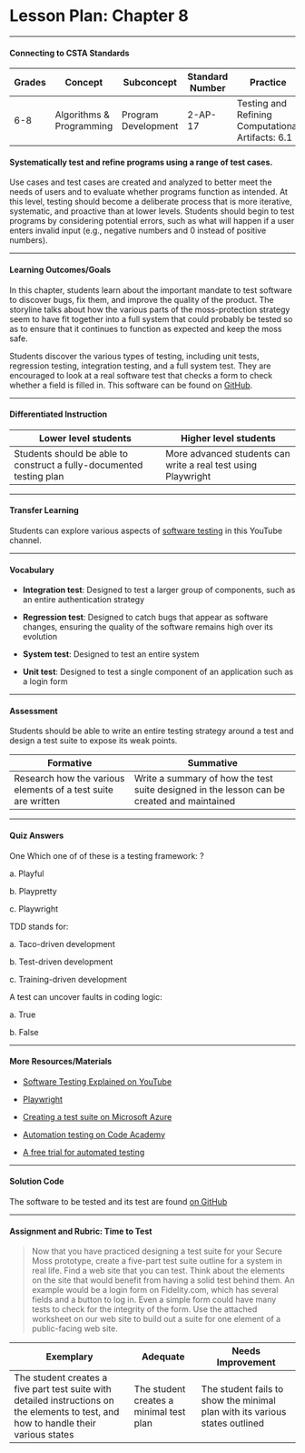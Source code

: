 # Lesson Plan: Chapter 8
---
#### Connecting to CSTA Standards

Grades | Concept | Subconcept | Standard Number | Practice
---|---|---|---|---
6-8 | Algorithms & Programming | Program Development | 2-AP-17 | Testing and Refining Computational Artifacts: 6.1 |

#### Systematically test and refine programs using a range of test cases.

Use cases and test cases are created and analyzed to better meet the needs of users and to evaluate whether programs function as intended. At this level, testing should become a deliberate process that is more iterative, systematic, and proactive than at lower levels. Students should begin to test programs by considering potential errors, such as what will happen if a user enters invalid input (e.g., negative numbers and 0 instead of positive numbers).

---

#### Learning Outcomes/Goals

In this chapter, students learn about the important mandate to test software to discover bugs, fix them, and improve the quality of the product. The storyline talks about how the various parts of the moss-protection strategy seem to have fit together into a full system that could probably be tested so as to ensure that it continues to function as expected and keep the moss safe.

Students discover the various types of testing, including unit tests, regression testing, integration testing, and a full system test. They are encouraged to look at a real software test that checks a form to check whether a field is filled in. This software can be found on [GitHub](https://github.com/CS4Kids/Sample-Test).

---

#### Differentiated Instruction

Lower level students | Higher level students
---|---
Students should be able to construct a fully-documented testing plan  | More advanced students can write a real test using Playwright

---

#### Transfer Learning

Students can explore various aspects of [software testing](https://www.youtube.com/c/QAMadness) in this YouTube channel.

---

#### Vocabulary

- **Integration test**: Designed to test a larger group of components, such as an entire authentication strategy

- **Regression test**: Designed to catch bugs that appear as software changes, ensuring the quality of the software remains high over its evolution

- **System test**: Designed to test an entire system

- **Unit test**: Designed to test a single component of an application such as a login form

---

#### Assessment

Students should be able to write an entire testing strategy around a test and design a test suite to expose its weak points.

Formative | Summative
---|---
Research how the various elements of a test suite are written | Write a summary of how the test suite designed in the lesson can be created and maintained

---

#### Quiz Answers

One Which one of of these is a testing framework: ? 

a.	Playful 

b.	Playpretty 

c.	<span class="highlight">Playwright</span>

TDD stands for:  

a.	Taco-driven development 

b.	<span class="highlight">Test-driven development</span>

c.	Training-driven development

A test can uncover faults in coding logic:  

a. 	<span class="highlight">True</span> 

b. 	False 

---

#### More Resources/Materials

- [Software Testing Explained on YouTube](https://www.youtube.com/watch?v=oLc9gVM8FBM)

- [Playwright](https://playwright.dev/)

- [Creating a test suite on Microsoft Azure](https://learn.microsoft.com/azure/devops/test/create-a-test-plan?view=azure-devops)

- [Automation testing on Code Academy](https://www.codecademy.com/resources/blog/what-is-automation-testing/)

- [A free trial for automated testing](https://smartbear.com/ppc/testcomplete/web-testing/?msclkid=3332095bcfe01c7f8f426a61c31b1692&gclsrc=ds)

---

#### Solution Code

The software to be tested and its test are found [on GitHub](https://github.com/CS4Kids/Sample-Test)

---

#### Assignment and Rubric: Time to Test

> Now that you have practiced designing a test suite for your Secure Moss prototype, create a five-part test suite outline for a system in real life. Find a web site that you can test. Think about the elements on the site that would benefit from having a solid test behind them. An example would be a login form on Fidelity.com, which has several fields and a button to log in. Even a simple form could have many tests to check for the integrity of the form. Use the attached worksheet on our web site to build out a suite for one element of a public-facing web site. 

Exemplary | Adequate | Needs Improvement 
---|---|---
The student creates a five part test suite with detailed instructions on the elements to test, and how to handle their various states | The student creates a minimal test plan | The student fails to show the minimal plan with its various states outlined

